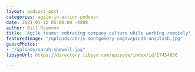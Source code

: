 ```yaml
---
layout: podcast-post
categories: agile-in-action-podcast
date: 2021-01-12 05:00:00 -0800
author: Bill Raymond
title: 'Agile teams: embracing company culture while working remotely'
featuredImage: "/uploads/chris-montgomery-smgtvepind4-unsplash.jpg"
guestPhotos:
- "/uploads/sarah-shewell.jpg"
libsynUrl: https://directory.libsyn.com/episode/index/id/17454836

---
```

